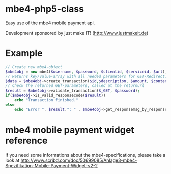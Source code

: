 mbe4-php5-class
===============

Easy use of the mbe4 mobile payment api.

Development sponsored by just make IT! (http://www.justmakeit.de)

Example
===============

```php
// Create new mbe4-object
$mbe4obj = new mbe4($username, $password, $clientid, $serviceid, $url);
// Returns key/value-array with all needed parameters for GET-Redirect.
$data = $mbe4obj->create_transaction($id,$description, $amount, $contentclass=1, $returnurl,$urlencode);
// Check the returned GET-parameters, called at the returnurl
$result = $mbe4obj->validate_transaction($_GET, $password);
if($mbe4obj->is_valid_responsecode($result))
    echo "Transaction finished."
else
    echo "Error ". $result.": " . $mbe4obj->get_responsemsg_by_responsecode($result);
```

mbe4 mobile payment widget reference
====================================
If you need some informations about the mbe4-specifications, please take a look at http://www.scribd.com/doc/50699085/Anlage3-mbe4-Spezifikation-Mobile-Payment-Widget-v2-2